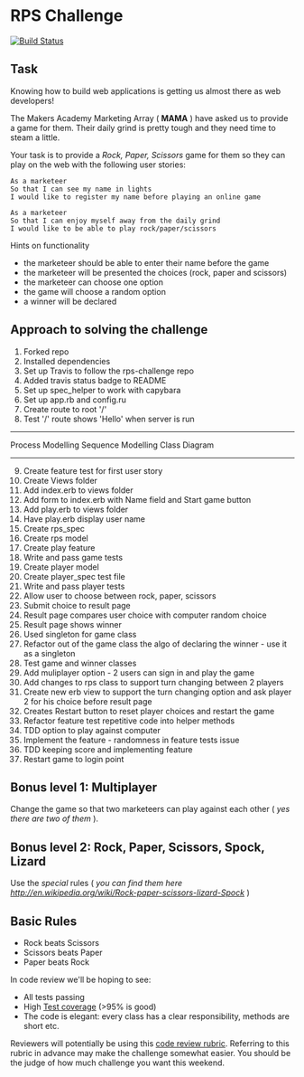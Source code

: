 # RPS Challenge

[![Build Status](https://travis-ci.org/micosmin/rps-challenge.svg?branch=master)](https://travis-ci.org/micosmin/rps-challenge)

## Task

Knowing how to build web applications is getting us almost there as web developers!

The Makers Academy Marketing Array ( **MAMA** ) have asked us to provide a game for them. Their daily grind is pretty tough and they need time to steam a little.

Your task is to provide a _Rock, Paper, Scissors_ game for them so they can play on the web with the following user stories:

```
As a marketeer
So that I can see my name in lights
I would like to register my name before playing an online game

As a marketeer
So that I can enjoy myself away from the daily grind
I would like to be able to play rock/paper/scissors
```

Hints on functionality

- the marketeer should be able to enter their name before the game
- the marketeer will be presented the choices (rock, paper and scissors)
- the marketeer can choose one option
- the game will choose a random option
- a winner will be declared

## Approach to solving the challenge

1. Forked repo
2. Installed dependencies
3. Set up Travis to follow the rps-challenge repo
4. Added travis status badge to README
5. Set up spec_helper to work with capybara
6. Set up app.rb and config.ru
7. Create route to root '/'
8. Test '/' route shows 'Hello' when server is run

---

Process Modelling
Sequence Modelling
Class Diagram

---

9. Create feature test for first user story
10. Create Views folder
11. Add index.erb to views folder
12. Add form to index.erb with Name field and Start game button
13. Add play.erb to views folder
14. Have play.erb display user name
15. Create rps_spec
16. Create rps model
17. Create play feature
18. Write and pass game tests
19. Create player model
20. Create player_spec test file
21. Write and pass player tests
22. Allow user to choose between rock, paper, scissors
23. Submit choice to result page
24. Result page compares user choice with computer random choice
25. Result page shows winner
26. Used singleton for game class
27. Refactor out of the game class the algo of declaring the winner - use it as a singleton
28. Test game and winner classes
29. Add muliplayer option - 2 users can sign in and play the game
30. Add changes to rps class to support turn changing between 2 players
31. Create new erb view to support the turn changing option and ask player 2 for his choice before result page
32. Creates Restart button to reset player choices and restart the game
33. Refactor feature test repetitive code into helper methods
34. TDD option to play against computer
35. Implement the feature - randomness in feature tests issue
36. TDD keeping score and implementing feature
37. Restart game to login point

## Bonus level 1: Multiplayer

Change the game so that two marketeers can play against each other ( _yes there are two of them_ ).

## Bonus level 2: Rock, Paper, Scissors, Spock, Lizard

Use the _special_ rules ( _you can find them here http://en.wikipedia.org/wiki/Rock-paper-scissors-lizard-Spock_ )

## Basic Rules

- Rock beats Scissors
- Scissors beats Paper
- Paper beats Rock

In code review we'll be hoping to see:

- All tests passing
- High [Test coverage](https://github.com/makersacademy/course/blob/master/pills/test_coverage.md) (>95% is good)
- The code is elegant: every class has a clear responsibility, methods are short etc.

Reviewers will potentially be using this [code review rubric](docs/review.md). Referring to this rubric in advance may make the challenge somewhat easier. You should be the judge of how much challenge you want this weekend.
